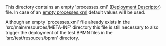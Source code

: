 This directory contains an empty 'processes.xml' ([Deployment Descriptor](https://docs.camunda.org/manual/7.6/user-guide/process-applications/the-processes-xml-deployment-descriptor/)) file. In case of an [empty processes.xml](https://docs.camunda.org/manual/7.6/user-guide/process-applications/the-processes-xml-deployment-descriptor/#empty-processes-xml)
default values will be used.

Although an empty 'processes.xml' file already exists in the 'src/main/resources/META-INF' directory 
this file is still necessary to also trigger the deployment of the test BPMN files in the 'src/test/resouces/bpmn' directory.
